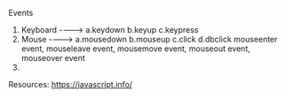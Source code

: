 Events 

1. Keyboard ----> a.keydown b.keyup c.keypress
2. Mouse    ----> a.mousedown b.mouseup c.click d.dbclick
                  mouseenter event, mouseleave event, mousemove event, mouseout event, mouseover event
4. 

Resources: https://javascript.info/
